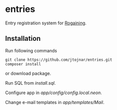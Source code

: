 entries
=======

Entry registration system for [Rogaining](http://en.wikipedia.org/wiki/Rogaining).

Installation
------------
Run following commands

	git clone https://github.com/jtojnar/entries.git
	composer install

or download package.

Run SQL from *install.sql*.

Configure app in *app/config/config.local.neon*.

Change e-mail templates in *app/templates/Mail*.
